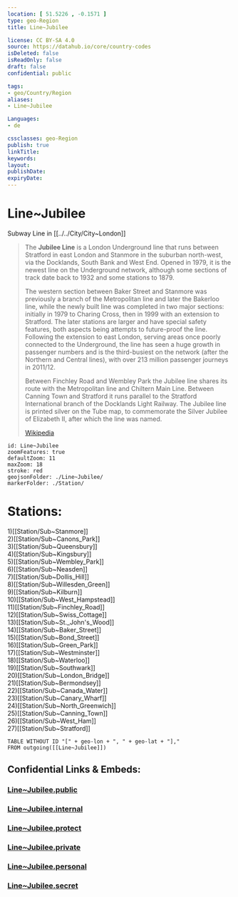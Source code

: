 ```yaml
---
location: [ 51.5226 , -0.1571 ] 
type: geo-Region
title: Line~Jubilee

license: CC BY-SA 4.0
source: https://datahub.io/core/country-codes
isDeleted: false
isReadOnly: false
draft: false
confidential: public

tags:
- geo/Country/Region
aliases:
- Line~Jubilee

Languages:
- de

cssclasses: geo-Region
publish: true
linkTitle: 
keywords: 
layout: 
publishDate: 
expiryDate: 
---
```


# Line~Jubilee

Subway Line in [[../../City/City~London]] 

> The **Jubilee Line** is a London Underground line that runs between Stratford in east London and Stanmore in the suburban north-west, via the Docklands, South Bank and West End. Opened in 1979, it is the newest line on the Underground network, although some sections of track date back to 1932 and some stations to 1879.
>
> The western section between Baker Street and Stanmore was previously a branch of the Metropolitan line and later the Bakerloo line, while the newly built line was completed in two major sections: initially in 1979 to Charing Cross, then in 1999 with an extension to Stratford. The later stations are larger and have special safety features, both aspects being attempts to future-proof the line. Following the extension to east London, serving areas once poorly connected to the Underground, the line has seen a huge growth in passenger numbers and is the third-busiest on the network (after the Northern and Central lines), with over 213 million passenger journeys in 2011/12.
>
> Between Finchley Road and Wembley Park the Jubilee line shares its route with the Metropolitan line and Chiltern Main Line. Between Canning Town and Stratford it runs parallel to the Stratford International branch of the Docklands Light Railway. The Jubilee line is printed silver on the Tube map, to commemorate  the Silver Jubilee of Elizabeth II, after which the line was named.
>
> [Wikipedia](https://en.wikipedia.org/wiki/Jubilee%20line)


```leaflet
id: Line~Jubilee
zoomFeatures: true 
defaultZoom: 11 
maxZoom: 18
stroke: red
geojsonFolder: ./Line~Jubilee/
markerFolder: ./Station/
```


# Stations:
1)[[Station/Sub~Stanmore]]  
2)[[Station/Sub~Canons_Park]]  
3)[[Station/Sub~Queensbury]]  
4)[[Station/Sub~Kingsbury]]  
5)[[Station/Sub~Wembley_Park]]  
6)[[Station/Sub~Neasden]]  
7)[[Station/Sub~Dollis_Hill]]  
8)[[Station/Sub~Willesden_Green]]  
9)[[Station/Sub~Kilburn]]  
10)[[Station/Sub~West_Hampstead]]  
11)[[Station/Sub~Finchley_Road]]  
12)[[Station/Sub~Swiss_Cottage]]  
13)[[Station/Sub~St._John's_Wood]]  
14)[[Station/Sub~Baker_Street]]  
15)[[Station/Sub~Bond_Street]]  
16)[[Station/Sub~Green_Park]]  
17)[[Station/Sub~Westminster]]  
18)[[Station/Sub~Waterloo]]  
19)[[Station/Sub~Southwark]]  
20)[[Station/Sub~London_Bridge]]  
21)[[Station/Sub~Bermondsey]]  
22)[[Station/Sub~Canada_Water]]  
23)[[Station/Sub~Canary_Wharf]]  
24)[[Station/Sub~North_Greenwich]]  
25)[[Station/Sub~Canning_Town]]  
26)[[Station/Sub~West_Ham]]  
27)[[Station/Sub~Stratford]]  

```dataview
TABLE WITHOUT ID "[" + geo-lon + ", " + geo-lat + "],"
FROM outgoing([[Line~Jubilee]])
```


## Confidential Links & Embeds: 

### [Line~Jubilee.public](/_public/\Earth\Continent\Europe\Europe~North\UK\England\Regions~England\London,Greater\cities~GreaterLondon\UndergroundLine~Jubilee.public.md) 

### [Line~Jubilee.internal](/_internal/\Earth\Continent\Europe\Europe~North\UK\England\Regions~England\London,Greater\cities~GreaterLondon\UndergroundLine~Jubilee.internal.md) 

### [Line~Jubilee.protect](/_protect/\Earth\Continent\Europe\Europe~North\UK\England\Regions~England\London,Greater\cities~GreaterLondon\UndergroundLine~Jubilee.protect.md) 

### [Line~Jubilee.private](/_private/\Earth\Continent\Europe\Europe~North\UK\England\Regions~England\London,Greater\cities~GreaterLondon\UndergroundLine~Jubilee.private.md) 

### [Line~Jubilee.personal](/_personal/\Earth\Continent\Europe\Europe~North\UK\England\Regions~England\London,Greater\cities~GreaterLondon\UndergroundLine~Jubilee.personal.md) 

### [Line~Jubilee.secret](/_secret/\Earth\Continent\Europe\Europe~North\UK\England\Regions~England\London,Greater\cities~GreaterLondon\UndergroundLine~Jubilee.secret.md)

